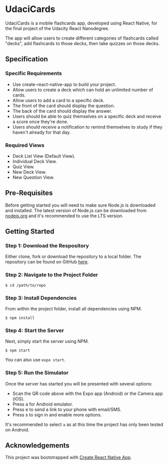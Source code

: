 # UdaciCards

UdaciCards is a mobile flashcards app, developed using React Native, for the final project of the Udacity React Nanodegree.

The app will allow users to create different categories of flashcards called "decks", add flashcards to those decks, then take quizzes on those decks.

## Specification

### Specific Requirements
- Use create-react-native-app to build your project.
- Allow users to create a deck which can hold an unlimited number of cards.
- Allow users to add a card to a specific deck.
- The front of the card should display the question.
- The back of the card should display the answer.
- Users should be able to quiz themselves on a specific deck and receive a score once they're done.
- Users should receive a notification to remind themselves to study if they haven't already for that day.

### Required Views
- Deck List View (Default View).
- Individual Deck View.
- Quiz View.
- New Deck View.
- New Question View.

## Pre-Requisites

Before getting started you will need to make sure Node.js is downloaded and installed. The latest version of Node.js can be downloaded from [nodejs.org](https://nodejs.org/en/) and it's recommended to use the LTS version.

## Getting Started

### Step 1: Download the Respository
Either clone, fork or download the repository to a local folder. The repository can be found on GitHub [here](https://github.com/Neehi/UdaciCards).

### Step 2: Navigate to the Project Folder
```
$ cd /path/to/repo
```

### Step 3: Install Dependencies
From within the project folder, install all dependencies using NPM.
```
$ npm install
```

### Step 4: Start the Server
Next, simply start the server using NPM.
```
$ npm start
```

You can also use `expo start`.

### Step 5: Run the Simulator
Once the server has started you will be presented with several options:
- Scan the QR code above with the Expo app (Android) or the Camera app (iOS).
- Press a for Android emulator.
- Press e to send a link to your phone with email/SMS.
- Press s to sign in and enable more options.

It's recommended to select `a` as at this time the project has only been tested on Android.

## Acknowledgements

This project was bootstrapped with [Create React Native App](https://github.com/react-community/create-react-native-app).
